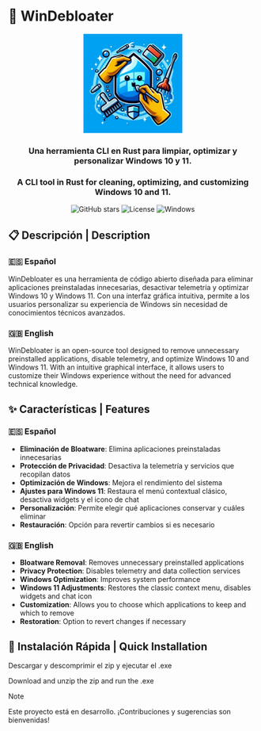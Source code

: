 <!-- Open Graph Preview -->
<meta property="og:image" content="https://raw.githubusercontent.com/HidekiSenpai1/WinDebloater/refs/heads/main/assets/og_image.jpg" />
<meta property="og:title" content="🧹 WinDebloater" />
<meta property="og:description" content="WinDebloater is an open-source tool designed to remove unnecessary preinstalled applications, disable telemetry, and optimize Windows 10 and Windows 11. With an intuitive graphical interface, it allows users to customize their Windows experience without the need for advanced technical knowledge." />

# 🧹 WinDebloater

<div align="center">
  <img src="https://raw.githubusercontent.com/HidekiSenpai1/WinDebloater/refs/heads/main/assets/logo.jpg" alt="WinDebloater Logo" width="200">
  <br>
  <h3>Una herramienta CLI en Rust para limpiar, optimizar y personalizar Windows 10 y 11.</h3>
  <h3>A CLI tool in Rust for cleaning, optimizing, and customizing Windows 10 and 11.</h3>
  
  ![GitHub stars](https://img.shields.io/github/stars/hidekisenpai1/WinDebloater?style=social)
  ![License](https://img.shields.io/badge/license-Apache%202.0-blue)
  ![Windows](https://img.shields.io/badge/platform-Windows%2010%20%7C%2011-brightgreen)
</div>

## 📋 Descripción | Description

### 🇪🇸 Español
WinDebloater es una herramienta de código abierto diseñada para eliminar aplicaciones preinstaladas innecesarias, desactivar telemetría y optimizar Windows 10 y Windows 11. Con una interfaz gráfica intuitiva, permite a los usuarios personalizar su experiencia de Windows sin necesidad de conocimientos técnicos avanzados.

### 🇬🇧 English
WinDebloater is an open-source tool designed to remove unnecessary preinstalled applications, disable telemetry, and optimize Windows 10 and Windows 11. With an intuitive graphical interface, it allows users to customize their Windows experience without the need for advanced technical knowledge.

## ✨ Características | Features

### 🇪🇸 Español
- **Eliminación de Bloatware**: Elimina aplicaciones preinstaladas innecesarias
- **Protección de Privacidad**: Desactiva la telemetría y servicios que recopilan datos
- **Optimización de Windows**: Mejora el rendimiento del sistema
- **Ajustes para Windows 11**: Restaura el menú contextual clásico, desactiva widgets y el icono de chat
- **Personalización**: Permite elegir qué aplicaciones conservar y cuáles eliminar
- **Restauración**: Opción para revertir cambios si es necesario

### 🇬🇧 English
- **Bloatware Removal**: Removes unnecessary preinstalled applications
- **Privacy Protection**: Disables telemetry and data collection services
- **Windows Optimization**: Improves system performance
- **Windows 11 Adjustments**: Restores the classic context menu, disables widgets and chat icon
- **Customization**: Allows you to choose which applications to keep and which to remove
- **Restoration**: Option to revert changes if necessary

## 🚀 Instalación Rápida | Quick Installation

Descargar y descomprimir el zip y ejecutar el .exe

Download and unzip the zip and run the .exe

> [!NOTE]
> Este proyecto está en desarrollo. ¡Contribuciones y sugerencias son bienvenidas!
